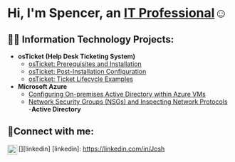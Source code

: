 <h1>Hi, I'm Spencer, an <a href="https://linkedin.com/in/Josh">IT Professional</a>☺</h1>

<h2>👨‍💻 Information Technology Projects:</h2>

- <b>osTicket (Help Desk Ticketing System)</b>
  - [osTicket: Prerequisites and Installation](https://github.com/SpencerSaylor/osticket-prereqs)
  - [osTicket: Post-Installation Configuration](https://github.com/SpencerSaylor/post-install-config)
  - [osTicket: Ticket Lifecycle Examples](https://github.com/SpencerSaylor/ticket-lifecycle)
- <b>Microsoft Azure</b>
  - [Configuring On-premises Active Directory within Azure VMs](https://github.com/SpencerSaylor/configure-ad)
  - [Network Security Groups (NSGs) and Inspecting Network Protocols](https://github.com/SpencerSaylor/azure-network-protocols)
-<b>Active Directory</b>

<h2>🤳Connect with me:</h2>

[<img align="left" alt="Josh | LinkedIn" width="22px" src="https://cdn.jsdelivr.net/npm/simple-icons@v3/icons/linkedin.svg" />][linkedin]
[linkedin]: https://linkedin.com/in/Josh


